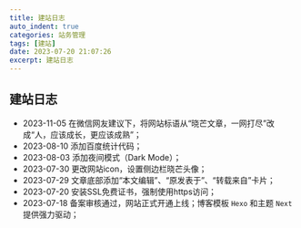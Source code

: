 ```yaml
---
title: 建站日志
auto_indent: true
categories: 站务管理
tags: [建站]
date: 2023-07-20 21:07:26
excerpt: 建站日志
---
```

## 建站日志
- 2023-11-05  在微信网友建议下，将网站标语从“晓芒文章，一网打尽”改成“人，应该成长，更应该成熟”；
- 2023-08-10  添加百度统计代码；
- 2023-08-03  添加夜间模式（Dark Mode）；
- 2023-07-30  更改网站icon，设置侧边栏晓芒头像；
- 2023-07-29  文章底部添加“本文编辑”、“原发表于”、“转载来自”卡片；
- 2023-07-20  安装SSL免费证书，强制使用https访问；
- 2023-07-18  备案审核通过，网站正式开通上线；博客模板 `Hexo` 和主题 `Next` 提供强力驱动；
